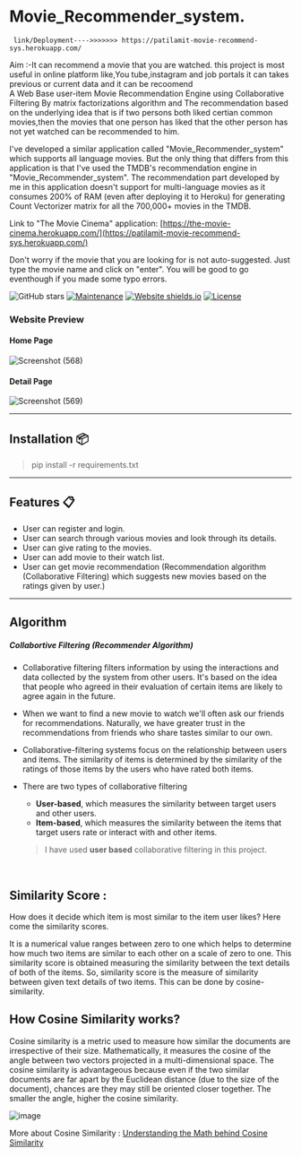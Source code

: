 # Movie_Recommender_system.

     link/Deployment---->>>>>>> https://patilamit-movie-recommend-sys.herokuapp.com/

Aim :-It can recommend a movie that you are watched. this project is most useful in online platform like,You tube,instagram and job portals
it can takes previous or current data and it can be recoomend<br>
A Web Base user-item Movie Recommendation Engine using Collaborative Filtering By matrix factorizations algorithm and The recommendation based on the underlying idea that is if two persons both liked certian common movies,then the movies that one person has liked that the other person has not yet watched can be recommended to him.
<p>I've developed a similar application called "Movie_Recommender_system" which supports all language movies. But the only thing that differs from this application is that I've used the TMDB's recommendation engine in "Movie_Recommender_system". The recommendation part developed by me in this application doesn't support for multi-language movies as it consumes 200% of RAM (even after deploying it to Heroku) for generating Count Vectorizer matrix for all the 700,000+ movies in the TMDB. 

Link to "The Movie Cinema" application: [https://the-movie-cinema.herokuapp.com/](https://patilamit-movie-recommend-sys.herokuapp.com/)

Don't worry if the movie that you are looking for is not auto-suggested. Just type the movie name and click on "enter". You will be good to go eventhough if you made some typo errors.
</p>

![GitHub stars](https://img.shields.io/github/stars/rajaprerak/movie_recommender) 
[![Maintenance](https://img.shields.io/badge/maintained-yes-green.svg)](https://github.com/rajaprerak/movie_recommender/commits/master)
[![Website shields.io](https://img.shields.io/badge/website-up-yellow)](https://awesome-movie-recommender.herokuapp.com/)
[![License](http://img.shields.io/:license-mit-blue.svg?style=flat-square)](http://badges.mit-license.org)

### Website Preview
#### Home Page
![Screenshot (568)](https://user-images.githubusercontent.com/94529852/186221589-f7819811-9048-4e1e-a602-1b4a8f11eb28.png)

#### Detail Page
![Screenshot (569)](https://user-images.githubusercontent.com/94529852/186221650-17c26182-7a69-4570-ad53-d887830224b9.png)

----

## Installation 📦

>pip install -r requirements.txt



---
## Features 📋
* User can register and login.
* User can search through various movies and look through its details.
* User can give rating to the movies.
* User can add movie to their watch list.
* User can get movie recommendation (Recommendation algorithm (Collaborative Filtering) which suggests new movies based on the ratings given by user.)
---

## Algorithm
##### Collabortive Filtering (Recommender Algorithm)
* Collaborative filtering filters information by using the interactions and data collected by the system from other users. It's based on the idea that people who agreed in their evaluation of certain items are likely to agree again in the future.
* When we want to find a new movie to watch we'll often ask our friends for recommendations. Naturally, we have greater trust in the recommendations from friends who share tastes similar to our own.
* Collaborative-filtering systems focus on the relationship between users and items. The similarity of items is determined by the similarity of the ratings of those items by the users who have rated both items.
* There are two types of collaborative filtering
    * **User-based**, which measures the similarity between target users and other users.
    * **Item-based**, which measures the similarity between the items that target users rate or interact with and other items.
    > I have used **user based** collaborative filtering in this project.
     
     
  <br>
## Similarity Score : 

   How does it decide which item is most similar to the item user likes? Here come the similarity scores.
   
   It is a numerical value ranges between zero to one which helps to determine how much two items are similar to each other on a scale of zero to one. This similarity score is obtained measuring the similarity between the text details of both of the items. So, similarity score is the measure of similarity between given text details of two items. This can be done by cosine-similarity.
   
## How Cosine Similarity works?
  Cosine similarity is a metric used to measure how similar the documents are irrespective of their size. Mathematically, it measures the cosine of the angle between two vectors projected in a multi-dimensional space. The cosine similarity is advantageous because even if the two similar documents are far apart by the Euclidean distance (due to the size of the document), chances are they may still be oriented closer together. The smaller the angle, higher the cosine similarity.
  
  ![image](https://user-images.githubusercontent.com/36665975/70401457-a7530680-1a55-11ea-9158-97d4e8515ca4.png)

  
More about Cosine Similarity : [Understanding the Math behind Cosine Similarity](https://www.machinelearningplus.com/nlp/cosine-similarity/)

